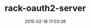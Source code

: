 ---
layout: post
title:  "rack-oauth2-server"
repo:   "assaf/rack-oauth2-server"
date:   2015-02-18 17:03:39
gemurl: http://github.com/assaf/rack-oauth2-server
---